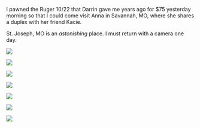 I pawned the Ruger 10/22 that Darrin gave me years ago for $75 yesterday morning so that I could come visit Anna in Savannah, MO, where she shares a duplex with her friend Kacie.

St. Joseph, MO is an *astonishing* place. I must return with a camera one day.

![](I%20pawned%20the%20Ruger%201022%20that%20Darrin%20gave%20me%20years%20ago%20for%20$75%20yesterday%20morning%20so%20that%20I%20could%20come%20visit%20Anna%20in%20Savannah,%20MO,%20where%20she%20shares%20a%20duplex%20with%20her%20friend%20Kacie./8fcbfe6fc6501aa17014d519602e79b0.jpeg)

![](I%20pawned%20the%20Ruger%201022%20that%20Darrin%20gave%20me%20years%20ago%20for%20$75%20yesterday%20morning%20so%20that%20I%20could%20come%20visit%20Anna%20in%20Savannah,%20MO,%20where%20she%20shares%20a%20duplex%20with%20her%20friend%20Kacie./fa3532efba8942cf9cd64a7d2ceee37d.jpeg)

![](I%20pawned%20the%20Ruger%201022%20that%20Darrin%20gave%20me%20years%20ago%20for%20$75%20yesterday%20morning%20so%20that%20I%20could%20come%20visit%20Anna%20in%20Savannah,%20MO,%20where%20she%20shares%20a%20duplex%20with%20her%20friend%20Kacie./d67cbd8a29f50d1055422383a5e1afb0.jpeg)

![](I%20pawned%20the%20Ruger%201022%20that%20Darrin%20gave%20me%20years%20ago%20for%20$75%20yesterday%20morning%20so%20that%20I%20could%20come%20visit%20Anna%20in%20Savannah,%20MO,%20where%20she%20shares%20a%20duplex%20with%20her%20friend%20Kacie./fb63d81b7cd295b6d6de8beb21c03fd8.jpeg)

![](I%20pawned%20the%20Ruger%201022%20that%20Darrin%20gave%20me%20years%20ago%20for%20$75%20yesterday%20morning%20so%20that%20I%20could%20come%20visit%20Anna%20in%20Savannah,%20MO,%20where%20she%20shares%20a%20duplex%20with%20her%20friend%20Kacie./b46ae7dc745d209539317d0e772e2f64.jpeg)

![](I%20pawned%20the%20Ruger%201022%20that%20Darrin%20gave%20me%20years%20ago%20for%20$75%20yesterday%20morning%20so%20that%20I%20could%20come%20visit%20Anna%20in%20Savannah,%20MO,%20where%20she%20shares%20a%20duplex%20with%20her%20friend%20Kacie./5bb04d138f4f25bbef0d08a1c9b24341.jpeg)

![](I%20pawned%20the%20Ruger%201022%20that%20Darrin%20gave%20me%20years%20ago%20for%20$75%20yesterday%20morning%20so%20that%20I%20could%20come%20visit%20Anna%20in%20Savannah,%20MO,%20where%20she%20shares%20a%20duplex%20with%20her%20friend%20Kacie./63d83386de9c210db422442ff6fb99f8.jpeg)